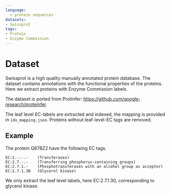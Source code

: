 ```yaml
---
language: 
  - protein sequences
datasets:
- Swissprot
tags: 
- Protein
- Enzyme Commission 
---
```


# Dataset

Swissprot is a high quality manually annotated protein database. The dataset contains annotations with the functional properties of the proteins. Here we extract proteins with Enzyme Commission labels.

The dataset is ported from Protinfer: https://github.com/google-research/proteinfer.

The leaf level EC-labels are extracted and indexed, the mapping is provided in `idx_mapping.json`. Proteins without leaf-level-EC tags are removed.


## Example
The protein Q87BZ2 have the following EC tags.

    EC:2.-.-.-    (Transferases)
    EC:2.7.-.-    (Transferring phosphorus-containing groups)
    EC:2.7.1.-    (Phosphotransferases with an alcohol group as acceptor)
    EC:2.7.1.30   (Glycerol kinase)

We only extract the leaf level labels, here EC:2.7.1.30, corresponding to glycerol kinase.


